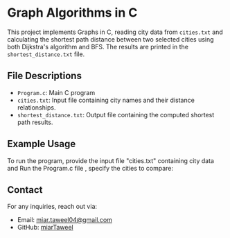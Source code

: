 # Graph Algorithms in C

This project implements Graphs in C, reading city data from `cities.txt` and calculating the shortest path distance between two selected cities using both Dijkstra's algorithm and BFS. The results are printed in the `shortest_distance.txt` file.

## File Descriptions

- `Program.c`: Main C program 
- `cities.txt`: Input file containing city names and their distance relationships.
- `shortest_distance.txt`: Output file containing the computed shortest path results.


## Example Usage

To run the program, provide the input file "cities.txt" containing city data and Run the Program.c file , specify the cities to compare:


## Contact

For any inquiries, reach out via:

- Email: [miar.taweel04@gmail.com](mailto\:miar.taweel04@gmail.com)
- GitHub: [miarTaweel](https://github.com/miarTaweel)
